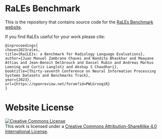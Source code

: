 # RaLEs Benchmark

This is the repository that contains source code for the [RaLEs Benchmark website](https://ralesbenchmark.github.io).

If you find RaLEs useful for your work please cite:
```
@inproceedings{
chaves2023rales,
title={Ra{LE}s: a Benchmark for Radiology Language Evaluations},
author={Juan Manuel Zambrano Chaves and Nandita Bhaskhar and Maayane Attias and Jean-Benoit Delbrouck and Daniel Rubin and Andreas Markus Loening and Curtis Langlotz and Akshay S Chaudhari},
booktitle={Thirty-seventh Conference on Neural Information Processing Systems Datasets and Benchmarks Track},
year={2023},
url={https://openreview.net/forum?id=PWLGrvoqiR}
}
```

# Website License
<a rel="license" href="http://creativecommons.org/licenses/by-sa/4.0/"><img alt="Creative Commons License" style="border-width:0" src="https://i.creativecommons.org/l/by-sa/4.0/88x31.png" /></a><br />This work is licensed under a <a rel="license" href="http://creativecommons.org/licenses/by-sa/4.0/">Creative Commons Attribution-ShareAlike 4.0 International License</a>.
